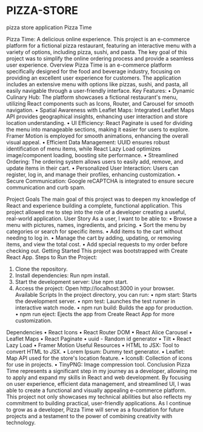 # PIZZA-STORE
pizza store application
Pizza Time
 
Pizza Time: A delicious online experience. This project is an e-commerce platform for a fictional pizza restaurant, featuring an interactive menu with a variety of options, including pizza, sushi, and pasta. The key goal of this project was to simplify the online ordering process and provide a seamless user experience.
Overview
Pizza Time is an e-commerce platform specifically designed for the food and beverage industry, focusing on providing an excellent user experience for customers. The application includes an extensive menu with options like pizzas, sushi, and pasta, all easily navigable through a user-friendly interface.
Key Features:
•	Dynamic Culinary Hub: The platform showcases a fictional restaurant's menu, utilizing React components such as Icons, Router, and Carousel for smooth navigation.
•	Spatial Awareness with Leaflet Maps: Integrated Leaflet Maps API provides geographical insights, enhancing user interaction and store location understanding.
•	UI Efficiency: React Paginate is used for dividing the menu into manageable sections, making it easier for users to explore. Framer Motion is employed for smooth animations, enhancing the overall visual appeal.
•	Efficient Data Management: UUID ensures robust identification of menu items, while React Lazy Load optimizes image/component loading, boosting site performance.
•	Streamlined Ordering: The ordering system allows users to easily add, remove, and update items in their cart.
•	Personalized User Interaction: Users can register, log in, and manage their profiles, enhancing customization.
•	Secure Communication: Google reCAPTCHA is integrated to ensure secure communication and curb spam.

Project Goals
The main goal of this project was to deepen my knowledge of React and experience building a complete, functional application. This project allowed me to step into the role of a developer creating a useful, real-world application.
User Story
As a user, I want to be able to:
•	Browse a menu with pictures, names, ingredients, and pricing.
•	Sort the menu by categories or search for specific items.
•	Add items to the cart without needing to log in.
•	Manage the cart by adding, updating, or removing items, and view the total cost.
•	Add special requests to my order before checking out.
Getting Started
This project was bootstrapped with Create React App.
Steps to Run the Project:
1.	Clone the repository.
2.	Install dependencies: Run npm install.
3.	Start the development server: Use npm start.
4.	Access the project: Open http://localhost:3000 in your browser.
Available Scripts
In the project directory, you can run:
•	npm start: Starts the development server.
•	npm test: Launches the test runner in interactive watch mode.
•	npm run build: Builds the app for production.
•	npm run eject: Ejects the app from Create React App for more customization.

Dependencies
•	React Icons
•	React Router DOM
•	React Alice Carousel
•	Leaflet Maps
•	React Paginate
•	uuid - Random id generator
•	Tilt
•	React Lazy Load
•	Framer Motion
Useful Resources
•	HTML to JSX: Tool to convert HTML to JSX.
•	Lorem Ipsum: Dummy text generator.
•	Leaflet: Map API used for the store's location feature.
•	Icons8: Collection of icons for use in projects.
•	TinyPNG: Image compression tool.
Conclusion
Pizza Time represents a significant step in my journey as a developer, allowing me to apply and expand my skills in React and web development. By focusing on user experience, efficient data management, and streamlined UI, I was able to create a functional and visually appealing e-commerce platform. This project not only showcases my technical abilities but also reflects my commitment to building practical, user-friendly applications. As I continue to grow as a developer, Pizza Time will serve as a foundation for future projects and a testament to the power of combining creativity with technology.
